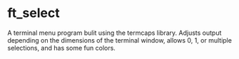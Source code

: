 # ft_select

A terminal menu program bulit using the termcaps library. Adjusts output depending on the dimensions of the terminal window,
allows 0, 1, or multiple selections, and has some fun colors.
